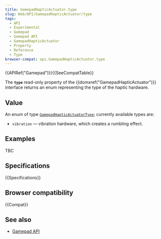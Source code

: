 ```yaml
---
title: GamepadHapticActuator.type
slug: Web/API/GamepadHapticActuator/type
tags:
  - API
  - Experimental
  - Gamepad
  - Gamepad API
  - GamepadHapticActuator
  - Property
  - Reference
  - Type
browser-compat: api.GamepadHapticActuator.type
---
```

{{APIRef("Gamepad")}}{{SeeCompatTable}}

The **`type`** read-only property of the {{domxref("GamepadHapticActuator")}} interface returns an enum representing the type of the haptic hardware.

## Value

An enum of type [`GamepadHapticActuatorType`](https://w3c.github.io/gamepad/extensions.html#gamepadhapticactuatortype-enum); currently available types are:

- `vibration` — vibration hardware, which creates a rumbling effect.

## Examples

TBC

## Specifications

{{Specifications}}

## Browser compatibility

{{Compat}}

## See also

- [Gamepad API](/en-US/docs/Web/API/Gamepad_API)
